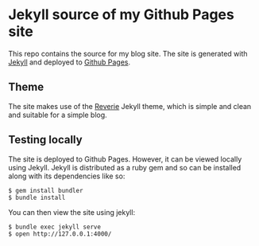 # Jekyll source of my Github Pages site

This repo contains the source for my blog site. The site is generated with
[Jekyll](https://jekyllrb.com/) and deployed to [Github
Pages](https://pages.github.com/).

## Theme

The site makes use of the [Reverie](https://github.com/amitmerchant1990/reverie)
Jekyll theme, which is simple and clean and suitable for a simple blog.

## Testing locally

The site is deployed to Github Pages. However, it can be viewed locally using
Jekyll. Jekyll is distributed as a ruby gem and so can be installed along with
its dependencies like so:

```
$ gem install bundler
$ bundle install
```

You can then view the site using jekyll:

```
$ bundle exec jekyll serve
$ open http://127.0.0.1:4000/
```
